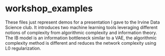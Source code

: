 # workshop_examples

These files just represent demos for a presentation I gave to the Irvine Data Science club. It introduces two machine learning tools leveraging different notions of complexity from algorithmic complexity and information theory. The IB model is an information bottleneck similar to a VAE, the algorithmic complexity method is different and reduces the network complexity using L0 regularization.
